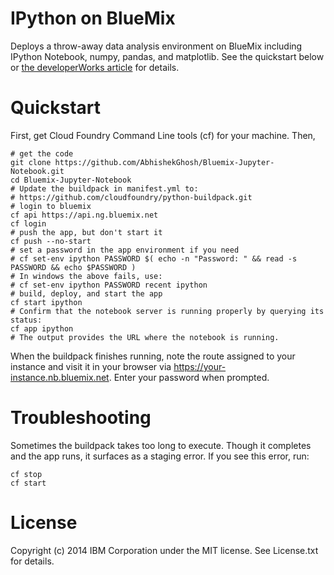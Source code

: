 # IPython on BlueMix

Deploys a throw-away data analysis environment on BlueMix including IPython Notebook, numpy, pandas, and matplotlib. See the quickstart below or [the developerWorks article](http://www.ibm.com/developerworks/cloud/library/cl-ipython-app/index.html) for details.

# Quickstart

First, get Cloud Foundry Command Line tools (cf) for your machine. Then,

```
# get the code
git clone https://github.com/AbhishekGhosh/Bluemix-Jupyter-Notebook.git
cd Bluemix-Jupyter-Notebook
# Update the buildpack in manifest.yml to:
# https://github.com/cloudfoundry/python-buildpack.git
# login to bluemix
cf api https://api.ng.bluemix.net
cf login
# push the app, but don't start it
cf push --no-start
# set a password in the app environment if you need
# cf set-env ipython PASSWORD $( echo -n "Password: " && read -s PASSWORD && echo $PASSWORD )
# In windows the above fails, use:
# cf set-env ipython PASSWORD recent ipython
# build, deploy, and start the app
cf start ipython
# Confirm that the notebook server is running properly by querying its status:
cf app ipython
# The output provides the URL where the notebook is running. 
```

When the buildpack finishes running, note the route assigned to your instance and visit it in your browser via https://your-instance.nb.bluemix.net. Enter your password when prompted.

# Troubleshooting

Sometimes the buildpack takes too long to execute. Though it completes and the app runs, it surfaces as a staging error. If you see this error, run:

```
cf stop
cf start
```

# License

Copyright (c) 2014 IBM Corporation under the MIT license. See License.txt for details.
